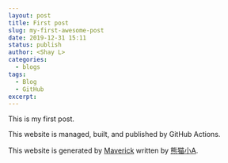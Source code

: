 ```yaml
---
layout: post
title: First post
slug: my-first-awesome-post
date: 2019-12-31 15:11
status: publish
author: <Shay L>
categories: 
  - blogs
tags: 
  - Blog
  - GitHub
excerpt: 
---
```



This is my first post.

This website is managed, built, and published by GitHub Actions. 

This website is generated by [Maverick](https://github.com/AlanDecode/Maverick/) written by [熊猫小A](https://blog.imalan.cn/).
